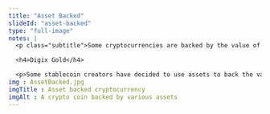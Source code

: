 ```yaml
--- 
title: "Asset Backed"
slideId: "asset-backed"
type: "full-image"
notes: |
  <p class="subtitle">Some cryptocurrencies are backed by the value of physical assets like gold.</p>

  <h4>Digix Gold</h4>

  <p>Some stablecoin creators have decided to use assets to back the value of their token. For example, Digix has released the Digix Gold Token. Each token is supposed to be backed by a gram of gold in a vault in Singapore. Gold is a notoriously stable asset. This has allowed the Digix Gold Token to fluctuate only 25% since 2016. </p>
img : AssetBacked.jpg
imgTitle : Asset backed cryptocurrency
imgAlt : A crypto coin backed by various assets
---
```

